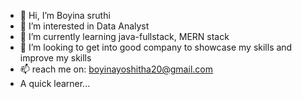- 👋 Hi, I’m Boyina sruthi
- 👀 I’m interested in Data Analyst
- 🌱 I’m currently learning java-fullstack, MERN stack
- 💞️ I’m looking to get into good company to showcase my skills and improve my skills
- 📫 reach me on: boyinayoshitha20@gmail.com
- A quick learner...

<!---
sruthi241805/sruthi241805 is a ✨ special ✨ repository because its `README.md` (this file) appears on your GitHub profile.
You can click the Preview link to take a look at your changes.
--->
